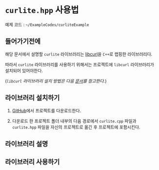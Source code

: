 # `curlite.hpp` 사용법

예제 코드 : `~/ExampleCodes/curliteExample`

## 들어가기전에

해당 문서에서 설명할 `curlite` 라이브러리는 [libcurl](https://github.com/curl/curl)을 `C++`로 랩핑한 라이브러리다.

따라서 `curlite` 라이브러리를 사용하기 위해서는 프로젝트에 `libcurl` 라이브러리가 설치되어 있어야한다. 

(*`libcurl` 라이브러리 설치 방법은 다음 [문서](~/Manuals/libcurl.md)를 참고한다.*)

## 라이브러리 설치하기

1. [GitHub]()에서 프로젝트를 다운로드한다.

2. 다운로드 한 프로젝트 폴더 내부의 다음 경로에서 `curlite.cpp` 파일과 `curlite.hpp` 파일을 자신의 프로젝트로 옮긴 후 프로젝트에 포함시킨다.

## 라이브러리 설명



## 라이브러리 사용하기
